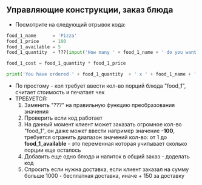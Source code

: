 ## Управляющие конструкции, заказ блюда

* Посмотрите на следующий отрывок кода:

```python
food_1_name      = 'Pizza'
food_1_price     = 100   
food_1_available = 5
food_1_quantity  = ???(input('How many ' + food_1_name + ' do you want ?'))

food_1_cost = food_1_quantity * food_1_price

print('You have ordered ' + food_1_quantity  + ' x ' + food_1_name + ' = ' + food_1_cost)
```

* По простому - кол требует ввести кол-во порций блюда "food_1", считает стоимость и печатает чек
* ТРЕБУЕТСЯ:
  1.  Заменить "???" на правильную функцию преобразования значения
  2.  Проверить если код работает 
  3.  На данный момент клиент может заказать огромное кол-во "food_1", он даже может ввести например значение **-100**, требуется огранить диапазон значений кол-во: от 1 до **food_1_available** - это переменная которая учитывает сколько порции еще осталось
  4.  Добавить еще одно блюдо и напиток в общий заказ - доделать код
  5.  Спросить если нужна доставка, если клиент заказал на сумму больше 1000 - бесплатная доставка, иначе + 150 за доставку